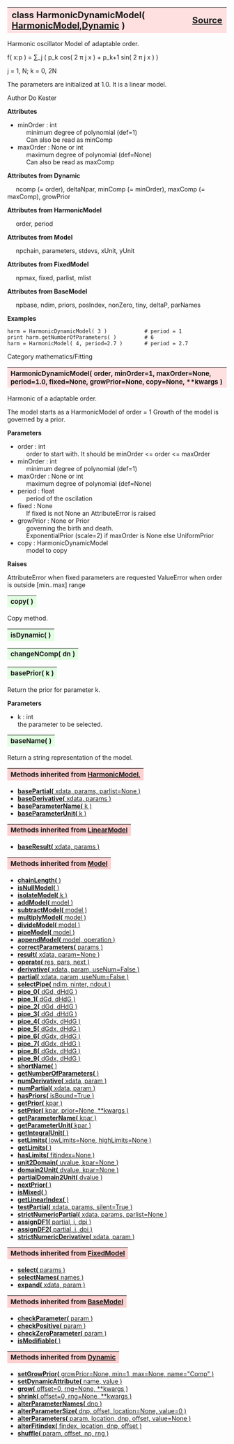 ---
---
<br><br>

<a name="HarmonicDynamicModel"></a>
<table><thead style="background-color:#FFE0E0; width:100%; font-size:20px"><tr><th style="text-align:left">
<strong>class HarmonicDynamicModel(</strong> <a href="./HarmonicModel.html">HarmonicModel,</a><a href="./Dynamic.html">Dynamic</a> )</th><th style="text-align:right"><a href=https://github.com/dokester/BayesicFitting/blob/master/BayesicFitting/source/HarmonicDynamicModel.py target=_blank>Source</a></th></tr></thead></table>
<p>

Harmonic oscillator Model of adaptable order.

f( x:p ) = &sum;_j ( p_k cos( 2 &pi; j x ) + p_k+1 sin( 2 &pi; j x ) )

j = 1, N; k = 0, 2N

The parameters are initialized at 1.0. It is a linear model.

Author       Do Kester

<b>Attributes</b>

* minOrder  :  int<br>
&nbsp;&nbsp;&nbsp;&nbsp; minimum degree of polynomial (def=1)<br>
&nbsp;&nbsp;&nbsp;&nbsp; Can also be read as minComp<br>
* maxOrder  :  None or int<br>
&nbsp;&nbsp;&nbsp;&nbsp; maximum degree of polynomial (def=None)<br>
&nbsp;&nbsp;&nbsp;&nbsp; Can also be read as maxComp<br>

<b>Attributes from Dynamic</b>

&nbsp;&nbsp;&nbsp;&nbsp; ncomp (= order), deltaNpar, minComp (= minOrder), maxComp (= maxComp), growPrior<br>

<b>Attributes from HarmonicModel</b>

&nbsp;&nbsp;&nbsp;&nbsp; order, period<br>

<b>Attributes from Model</b>

&nbsp;&nbsp;&nbsp;&nbsp; npchain, parameters, stdevs, xUnit, yUnit<br>

<b>Attributes from FixedModel</b>

&nbsp;&nbsp;&nbsp;&nbsp; npmax, fixed, parlist, mlist<br>

<b>Attributes from BaseModel</b>

&nbsp;&nbsp;&nbsp;&nbsp; npbase, ndim, priors, posIndex, nonZero, tiny, deltaP, parNames<br>


<b>Examples</b>

    harm = HarmonicDynamicModel( 3 )            # period = 1
    print harm.getNumberOfParameters( )         # 6
    harm = HarmonicModel( 4, period=2.7 )       # period = 2.7

Category     mathematics/Fitting


<a name="HarmonicDynamicModel"></a>
<table><thead style="background-color:#FFE0E0; width:100%; font-size:15px"><tr><th style="text-align:left">
<strong>HarmonicDynamicModel(</strong> order, minOrder=1, maxOrder=None, period=1.0, fixed=None,
 growPrior=None, copy=None, **kwargs )
</th></tr></thead></table>
<p>

Harmonic of a adaptable order.

The model starts as a HarmonicModel of order = 1
Growth of the model is governed by a prior.

<b>Parameters</b>

* order  :  int<br>
&nbsp;&nbsp;&nbsp;&nbsp; order to start with. It should be minOrder <= order <= maxOrder<br>
* minOrder  :  int<br>
&nbsp;&nbsp;&nbsp;&nbsp; minimum degree of polynomial (def=1)<br>
* maxOrder  :  None or int<br>
&nbsp;&nbsp;&nbsp;&nbsp; maximum degree of polynomial (def=None)<br>
* period  :  float<br>
&nbsp;&nbsp;&nbsp;&nbsp; period of the oscilation<br>
* fixed  :  None<br>
&nbsp;&nbsp;&nbsp;&nbsp; If fixed is not None an AttributeError is raised<br>
* growPrior  :  None or Prior<br>
&nbsp;&nbsp;&nbsp;&nbsp; governing the birth and death.<br>
&nbsp;&nbsp;&nbsp;&nbsp; ExponentialPrior (scale=2) if  maxOrder is None else UniformPrior<br>
* copy  :  HarmonicDynamicModel<br>
&nbsp;&nbsp;&nbsp;&nbsp; model to copy<br>

<b>Raises</b>

AttributeError when fixed parameters are requested
ValueError when order is outside [min..max] range


<a name="copy"></a>
<table><thead style="background-color:#E0FFE0; width:100%; font-size:15px"><tr><th style="text-align:left">
<strong>copy(</strong> )
</th></tr></thead></table>
<p>
Copy method. 

<a name="isDynamic"></a>
<table><thead style="background-color:#E0FFE0; width:100%; font-size:15px"><tr><th style="text-align:left">
<strong>isDynamic(</strong> ) 
</th></tr></thead></table>
<p>
<a name="changeNComp"></a>
<table><thead style="background-color:#E0FFE0; width:100%; font-size:15px"><tr><th style="text-align:left">
<strong>changeNComp(</strong> dn ) 
</th></tr></thead></table>
<p>
<a name="basePrior"></a>
<table><thead style="background-color:#E0FFE0; width:100%; font-size:15px"><tr><th style="text-align:left">
<strong>basePrior(</strong> k )
</th></tr></thead></table>
<p>

Return the prior for parameter k.

<b>Parameters</b>

* k  :  int<br>
    the parameter to be selected.

<a name="baseName"></a>
<table><thead style="background-color:#E0FFE0; width:100%; font-size:15px"><tr><th style="text-align:left">
<strong>baseName(</strong> )
</th></tr></thead></table>
<p>
Return a string representation of the model. 

<table><thead style="background-color:#FFD0D0; width:100%; font-size:15px"><tr><th style="text-align:left">
<strong>Methods inherited from</strong> <a href="./HarmonicModel.html">HarmonicModel,</a></th></tr></thead></table>


* [<strong>basePartial(</strong> xdata, params, parlist=None )](./HarmonicModel.md#basePartial)
* [<strong>baseDerivative(</strong> xdata, params )](./HarmonicModel.md#baseDerivative)
* [<strong>baseParameterName(</strong> k )](./HarmonicModel.md#baseParameterName)
* [<strong>baseParameterUnit(</strong> k )](./HarmonicModel.md#baseParameterUnit)


<table><thead style="background-color:#FFD0D0; width:100%; font-size:15px"><tr><th style="text-align:left">
<strong>Methods inherited from</strong> <a href="./LinearModel.html">LinearModel</a></th></tr></thead></table>


* [<strong>baseResult(</strong> xdata, params )](./LinearModel.md#baseResult)


<table><thead style="background-color:#FFD0D0; width:100%; font-size:15px"><tr><th style="text-align:left">
<strong>Methods inherited from</strong> <a href="./Model.html">Model</a></th></tr></thead></table>


* [<strong>chainLength(</strong> )](./Model.md#chainLength)
* [<strong>isNullModel(</strong> ) ](./Model.md#isNullModel)
* [<strong>isolateModel(</strong> k )](./Model.md#isolateModel)
* [<strong>addModel(</strong> model )](./Model.md#addModel)
* [<strong>subtractModel(</strong> model )](./Model.md#subtractModel)
* [<strong>multiplyModel(</strong> model )](./Model.md#multiplyModel)
* [<strong>divideModel(</strong> model )](./Model.md#divideModel)
* [<strong>pipeModel(</strong> model )](./Model.md#pipeModel)
* [<strong>appendModel(</strong> model, operation )](./Model.md#appendModel)
* [<strong>correctParameters(</strong> params )](./Model.md#correctParameters)
* [<strong>result(</strong> xdata, param=None )](./Model.md#result)
* [<strong>operate(</strong> res, pars, next )](./Model.md#operate)
* [<strong>derivative(</strong> xdata, param, useNum=False )](./Model.md#derivative)
* [<strong>partial(</strong> xdata, param, useNum=False )](./Model.md#partial)
* [<strong>selectPipe(</strong> ndim, ninter, ndout ) ](./Model.md#selectPipe)
* [<strong>pipe_0(</strong> dGd, dHdG ) ](./Model.md#pipe_0)
* [<strong>pipe_1(</strong> dGd, dHdG ) ](./Model.md#pipe_1)
* [<strong>pipe_2(</strong> dGd, dHdG ) ](./Model.md#pipe_2)
* [<strong>pipe_3(</strong> dGd, dHdG ) ](./Model.md#pipe_3)
* [<strong>pipe_4(</strong> dGdx, dHdG ) ](./Model.md#pipe_4)
* [<strong>pipe_5(</strong> dGdx, dHdG ) ](./Model.md#pipe_5)
* [<strong>pipe_6(</strong> dGdx, dHdG ) ](./Model.md#pipe_6)
* [<strong>pipe_7(</strong> dGdx, dHdG ) ](./Model.md#pipe_7)
* [<strong>pipe_8(</strong> dGdx, dHdG ) ](./Model.md#pipe_8)
* [<strong>pipe_9(</strong> dGdx, dHdG ) ](./Model.md#pipe_9)
* [<strong>shortName(</strong> ) ](./Model.md#shortName)
* [<strong>getNumberOfParameters(</strong> )](./Model.md#getNumberOfParameters)
* [<strong>numDerivative(</strong> xdata, param )](./Model.md#numDerivative)
* [<strong>numPartial(</strong> xdata, param )](./Model.md#numPartial)
* [<strong>hasPriors(</strong> isBound=True ) ](./Model.md#hasPriors)
* [<strong>getPrior(</strong> kpar )](./Model.md#getPrior)
* [<strong>setPrior(</strong> kpar, prior=None, **kwargs )](./Model.md#setPrior)
* [<strong>getParameterName(</strong> kpar )](./Model.md#getParameterName)
* [<strong>getParameterUnit(</strong> kpar )](./Model.md#getParameterUnit)
* [<strong>getIntegralUnit(</strong> )](./Model.md#getIntegralUnit)
* [<strong>setLimits(</strong> lowLimits=None, highLimits=None )](./Model.md#setLimits)
* [<strong>getLimits(</strong> ) ](./Model.md#getLimits)
* [<strong>hasLimits(</strong> fitindex=None )](./Model.md#hasLimits)
* [<strong>unit2Domain(</strong> uvalue, kpar=None )](./Model.md#unit2Domain)
* [<strong>domain2Unit(</strong> dvalue, kpar=None )](./Model.md#domain2Unit)
* [<strong>partialDomain2Unit(</strong> dvalue )](./Model.md#partialDomain2Unit)
* [<strong>nextPrior(</strong> ) ](./Model.md#nextPrior)
* [<strong>isMixed(</strong> )](./Model.md#isMixed)
* [<strong>getLinearIndex(</strong> )](./Model.md#getLinearIndex)
* [<strong>testPartial(</strong> xdata, params, silent=True )](./Model.md#testPartial)
* [<strong>strictNumericPartial(</strong> xdata, params, parlist=None ) ](./Model.md#strictNumericPartial)
* [<strong>assignDF1(</strong> partial, i, dpi ) ](./Model.md#assignDF1)
* [<strong>assignDF2(</strong> partial, i, dpi ) ](./Model.md#assignDF2)
* [<strong>strictNumericDerivative(</strong> xdata, param ) ](./Model.md#strictNumericDerivative)


<table><thead style="background-color:#FFD0D0; width:100%; font-size:15px"><tr><th style="text-align:left">
<strong>Methods inherited from</strong> <a href="./FixedModel.html">FixedModel</a></th></tr></thead></table>


* [<strong>select(</strong> params ) ](./FixedModel.md#select)
* [<strong>selectNames(</strong> names ) ](./FixedModel.md#selectNames)
* [<strong>expand(</strong> xdata, param ) ](./FixedModel.md#expand)


<table><thead style="background-color:#FFD0D0; width:100%; font-size:15px"><tr><th style="text-align:left">
<strong>Methods inherited from</strong> <a href="./BaseModel.html">BaseModel</a></th></tr></thead></table>


* [<strong>checkParameter(</strong> param ) ](./BaseModel.md#checkParameter)
* [<strong>checkPositive(</strong> param ) ](./BaseModel.md#checkPositive)
* [<strong>checkZeroParameter(</strong> param )](./BaseModel.md#checkZeroParameter)
* [<strong>isModifiable(</strong> ) ](./BaseModel.md#isModifiable)
<table><thead style="background-color:#FFD0D0; width:100%; font-size:15px"><tr><th style="text-align:left">
<strong>Methods inherited from</strong> <a href="./Dynamic.html">Dynamic</a></th></tr></thead></table>


* [<strong>setGrowPrior(</strong> growPrior=None, min=1, max=None, name="Comp" ) ](./Dynamic.md#setGrowPrior)
* [<strong>setDynamicAttribute(</strong> name, value ) ](./Dynamic.md#setDynamicAttribute)
* [<strong>grow(</strong> offset=0, rng=None, **kwargs )](./Dynamic.md#grow)
* [<strong>shrink(</strong> offset=0, rng=None, **kwargs )](./Dynamic.md#shrink)
* [<strong>alterParameterNames(</strong> dnp ) ](./Dynamic.md#alterParameterNames)
* [<strong>alterParameterSize(</strong> dnp, offset, location=None, value=0 ) ](./Dynamic.md#alterParameterSize)
* [<strong>alterParameters(</strong> param, location, dnp, offset, value=None ) ](./Dynamic.md#alterParameters)
* [<strong>alterFitindex(</strong> findex, location, dnp, offset ) ](./Dynamic.md#alterFitindex)
* [<strong>shuffle(</strong> param, offset, np, rng ) ](./Dynamic.md#shuffle)
